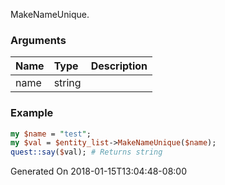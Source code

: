 MakeNameUnique.
### Arguments
**Name**|**Type**|**Description**
:---|:---|:---
name|string|

### Example

```perl
my $name = "test";
my $val = $entity_list->MakeNameUnique($name);
quest::say($val); # Returns string
```


Generated On 2018-01-15T13:04:48-08:00